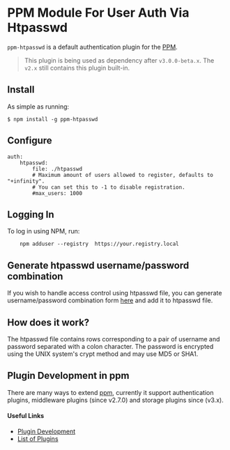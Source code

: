 # PPM Module For User Auth Via Htpasswd

`ppm-htpasswd` is a default authentication plugin for the [PPM](https://github.com/ppm/ppm).

> This plugin is being used as dependency after `v3.0.0-beta.x`. The `v2.x` still contains this plugin built-in.

## Install

As simple as running:

    $ npm install -g ppm-htpasswd

## Configure

    auth:
        htpasswd:
            file: ./htpasswd
            # Maximum amount of users allowed to register, defaults to "+infinity".
            # You can set this to -1 to disable registration.
            #max_users: 1000

## Logging In

To log in using NPM, run:

```
    npm adduser --registry  https://your.registry.local
```

## Generate htpasswd username/password combination

If you wish to handle access control using htpasswd file, you can generate
username/password combination form
[here](http://www.htaccesstools.com/htpasswd-generator/) and add it to htpasswd
file.

## How does it work?

The htpasswd file contains rows corresponding to a pair of username and password
separated with a colon character. The password is encrypted using the UNIX system's
crypt method and may use MD5 or SHA1.

## Plugin Development in ppm

There are many ways to extend [ppm](https://github.com/ppm/ppm),
currently it support authentication plugins, middleware plugins (since v2.7.0)
and storage plugins since (v3.x).
#### Useful Links
- [Plugin Development](http://www.ppm.org/docs/en/dev-plugins.html)
- [List of Plugins](http://www.ppm.org/docs/en/plugins.html)
